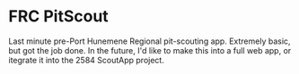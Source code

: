 # FRC PitScout
 
Last minute pre-Port Hunemene Regional pit-scouting app. Extremely basic, but got the job done. In the future, I'd like to make this into a full web app, or itegrate it into the 2584 ScoutApp project. 
